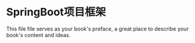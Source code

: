 # SpringBoot项目框架

This file file serves as your book's preface, a great place to describe your book's content and ideas.


